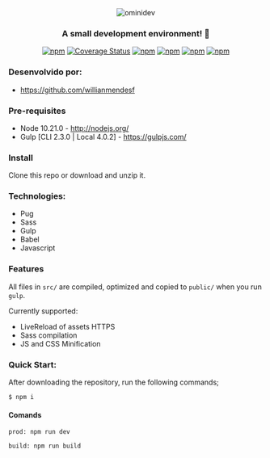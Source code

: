 <div align="center">
  <img src="https://user-images.githubusercontent.com/5796088/87839979-b9124d00-c873-11ea-80e9-483aed3813af.png" alt="ominidev"/>
</div>

<h3 align="center">
  A small development environment!<space> 🚀
</h3>

<div align="center">

  [![npm](https://img.shields.io/npm/v/npm?style=plastic)](https://www.npmjs.com/package/@unform/core)<space><space>
  [![Coverage Status](https://coveralls.io/repos/github/willianmendesf/ominidev/badge.svg?branch=master)](https://coveralls.io/github/willianmendesf/ominidev?branch=master)
  [![npm](https://img.shields.io/badge/-ES6-yellow)](#)<space><space>
  [![npm](https://img.shields.io/badge/-node-yellowgreen)](#)<space><space>
  [![npm](https://img.shields.io/badge/-Gulp-red)](#)<space><space>
  [![npm](https://img.shields.io/badge/-sass-ff69b4)](#)<space><space>
  

</div>

### Desenvolvido por:

- https://github.com/willianmendesf


### Pre-requisites

* Node 10.21.0 - http://nodejs.org/
* Gulp [CLI 2.3.0 | Local 4.0.2] - https://gulpjs.com/


### Install

Clone this repo or download and unzip it.


###  Technologies:

- Pug 
- Sass
- Gulp
- Babel
- Javascript


### Features

All files in `src/` are compiled, optimized and copied to `public/` when you run `gulp`.

Currently supported:

- LiveReload of assets HTTPS
- Sass compilation
- JS and CSS Minification


### Quick Start:

After downloading the repository, run the following commands;

```
$ npm i
```
<!--
ou 
```
$ npm i gulp gulp-sass gulp-pug gulp-uglify gulp-autoprefixer gulp-concat browser-sync gulp-babel @babel/core @babel/preset-env
```-->

#### Comands

```
prod: npm run dev
```

```
build: npm run build
```
